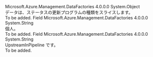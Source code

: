 <Type Name="SetSliceStatusType" FullName="Microsoft.Azure.Management.DataFactories.Models.SetSliceStatusType">
  <TypeSignature Language="C#" Value="public static class SetSliceStatusType" />
  <TypeSignature Language="ILAsm" Value=".class public auto ansi abstract sealed beforefieldinit SetSliceStatusType extends System.Object" />
  <TypeSignature Language="DocId" Value="T:Microsoft.Azure.Management.DataFactories.Models.SetSliceStatusType" />
  <TypeSignature Language="VB.NET" Value="Public Class SetSliceStatusType" />
  <TypeSignature Language="F#" Value="type SetSliceStatusType = class" />
  <AssemblyInfo>
    <AssemblyName>Microsoft.Azure.Management.DataFactories</AssemblyName>
    <AssemblyVersion>4.0.0.0</AssemblyVersion>
  </AssemblyInfo>
  <Base>
    <BaseTypeName>System.Object</BaseTypeName>
  </Base>
  <Interfaces />
  <Docs>
    <summary>
            データは、ステータスの更新プログラムの種類をスライスします。
            </summary>
    <remarks>To be added.</remarks>
  </Docs>
  <Members>
    <Member MemberName="Individual">
      <MemberSignature Language="C#" Value="public const string Individual;" />
      <MemberSignature Language="ILAsm" Value=".field public static literal string Individual" />
      <MemberSignature Language="DocId" Value="F:Microsoft.Azure.Management.DataFactories.Models.SetSliceStatusType.Individual" />
      <MemberSignature Language="VB.NET" Value="Public Const Individual As String " />
      <MemberSignature Language="F#" Value="val mutable Individual : string" Usage="Microsoft.Azure.Management.DataFactories.Models.SetSliceStatusType.Individual" />
      <MemberType>Field</MemberType>
      <AssemblyInfo>
        <AssemblyName>Microsoft.Azure.Management.DataFactories</AssemblyName>
        <AssemblyVersion>4.0.0.0</AssemblyVersion>
      </AssemblyInfo>
      <ReturnValue>
        <ReturnType>System.String</ReturnType>
      </ReturnValue>
      <Docs>
        <summary>
            個人。
            </summary>
        <remarks>To be added.</remarks>
      </Docs>
    </Member>
    <Member MemberName="UpstreamInPipeline">
      <MemberSignature Language="C#" Value="public const string UpstreamInPipeline;" />
      <MemberSignature Language="ILAsm" Value=".field public static literal string UpstreamInPipeline" />
      <MemberSignature Language="DocId" Value="F:Microsoft.Azure.Management.DataFactories.Models.SetSliceStatusType.UpstreamInPipeline" />
      <MemberSignature Language="VB.NET" Value="Public Const UpstreamInPipeline As String " />
      <MemberSignature Language="F#" Value="val mutable UpstreamInPipeline : string" Usage="Microsoft.Azure.Management.DataFactories.Models.SetSliceStatusType.UpstreamInPipeline" />
      <MemberType>Field</MemberType>
      <AssemblyInfo>
        <AssemblyName>Microsoft.Azure.Management.DataFactories</AssemblyName>
        <AssemblyVersion>4.0.0.0</AssemblyVersion>
      </AssemblyInfo>
      <ReturnValue>
        <ReturnType>System.String</ReturnType>
      </ReturnValue>
      <Docs>
        <summary>
            UpstreamInPipeline です。
            </summary>
        <remarks>To be added.</remarks>
      </Docs>
    </Member>
  </Members>
</Type>